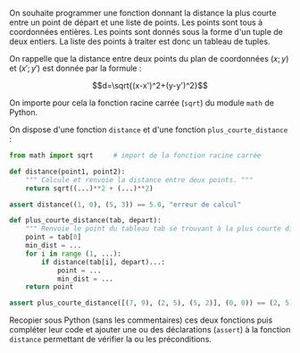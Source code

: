 On souhaite programmer une fonction donnant la distance la plus courte entre un point
de départ et une liste de points. Les points sont tous à coordonnées entières.
Les points sont donnés sous la forme d'un tuple de deux entiers.
La liste des points à traiter est donc un tableau de tuples.

On rappelle que la distance entre deux points du plan de coordonnées $(x;y)$ et $(x';y')$
est donnée par la formule :

$$d=\sqrt{(x-x')^2+(y-y')^2}$$

On importe pour cela la fonction racine carrée (`sqrt`) du module `math` de Python.

On dispose d'une fonction `distance` et d'une fonction `plus_courte_distance` :

```python
from math import sqrt     # import de la fonction racine carrée

def distance(point1, point2):
    """ Calcule et renvoie la distance entre deux points. """
    return sqrt((...)**2 + (...)**2)

assert distance((1, 0), (5, 3)) == 5.0, "erreur de calcul"

def plus_courte_distance(tab, depart):
    """ Renvoie le point du tableau tab se trouvant à la plus courte distance du point depart."""
    point = tab[0]
    min_dist = ...
    for i in range (1, ...):
        if distance(tab[i], depart)...:
            point = ...
            min_dist = ...
    return point

assert plus_courte_distance([(7, 9), (2, 5), (5, 2)], (0, 0)) == (2, 5), "erreur"
```
Recopier sous Python (sans les commentaires) ces deux fonctions puis compléter leur
code et ajouter une ou des déclarations (`assert`) à la fonction `distance` permettant
de vérifier la ou les préconditions.